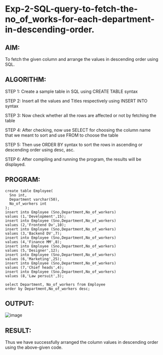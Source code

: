 # Exp-2-SQL-query-to-fetch-the-no_of_works-for-each-department-in-descending-order.

## AIM:
To fetch the given column and arrange the values in descending order using SQL.

## ALGORITHM:

STEP 1: Create a sample table in SQL using CREATE TABLE syntax

STEP 2: Insert all the values and Titles respectively using INSERT INTO syntax

STEP 3: Now check whether all the rows are affected or not by fetching the table

STEP 4: After checking, now use SELECT for choosing the column name 
that we meant to sort and use FROM to choose the table

STEP 5: Then use ORDER BY syntax to sort the rows in ascending or descending 
order using desc, asc.

STEP 6: After compiling and running the program, the results will be displayed.

## PROGRAM:
```
create table Employee(
  Sno int,
  Department varchar(50),
  No_of_workers int
);
insert into Employee (Sno,Department,No_of_workers)
values (1,'Development',15);
insert into Employee (Sno,Department,No_of_workers)
values (2,'Frontend Dv',10);
insert into Employee (Sno,Department,No_of_workers)
values (3,'Backend DV',7);
insert into Employee (Sno,Department,No_of_workers)
values (4,'Finance MM',8);
insert into Employee (Sno,Department,No_of_workers)
values (5,'Designer',12);
insert into Employee (Sno,Department,No_of_workers)
values (6,'Marketing',25);
insert into Employee (Sno,Department,No_of_workers)
values (7,'Chief heads',4);
insert into Employee (Sno,Department,No_of_workers)
values (8,'Law persuit',3);

select Department, No_of_workers from Employee
order by Department,No_of_workers desc;
```
## OUTPUT:
![image](https://github.com/sangeethak15-AI/Exp-2-SQL-query-to-fetch-the-no_of_works-for-each-department-in-descending-order./assets/93992063/b2b0d2e8-5d86-4887-bba4-266ea39abcca)


## RESULT:
Thus we have successfully arranged the column values in descending order using the above-given code.
